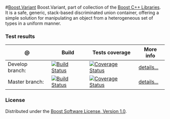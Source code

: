 #[Boost.Variant](http://boost.org/libs/variant)
Boost.Variant, part of collection of the [Boost C++ Libraries](http://github.com/boostorg). It is a safe, generic, stack-based discriminated union container, offering a simple solution for manipulating an object from a heterogeneous set of types in a uniform manner.

### Test results

@               | Build         | Tests coverage | More info
----------------|-------------- | -------------- |-----------
Develop branch: | [![Build Status](https://travis-ci.org/apolukhin/variant.svg?branch=develop)](https://travis-ci.org/apolukhin/variant)  | [![Coverage Status](https://coveralls.io/repos/apolukhin/variant/badge.png?branch=develop)](https://coveralls.io/r/apolukhin/variant?branch=develop) | [details...](http://www.boost.org/development/tests/develop/developer/variant.html)
Master branch:  | [![Build Status](https://travis-ci.org/apolukhin/variant.svg?branch=master)](https://travis-ci.org/apolukhin/variant)  | [![Coverage Status](https://coveralls.io/repos/apolukhin/variant/badge.png?branch=master)](https://coveralls.io/r/apolukhin/variant?branch=master) | [details...](http://www.boost.org/development/tests/master/developer/variant.html)

### License

Distributed under the [Boost Software License, Version 1.0](http://boost.org/LICENSE_1_0.txt).
